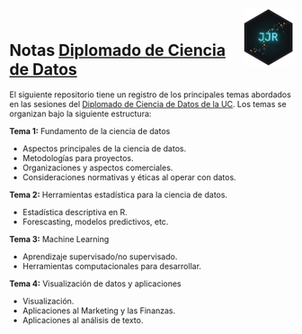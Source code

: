 <img src='image/logo.png' align="right" height="100"/>

<br>

# Notas [Diplomado de Ciencia de Datos](http://datascience.uc.cl/)

El siguiente repositorio tiene un registro de los principales temas abordados en las sesiones del [Diplomado de Ciencia de Datos de la UC](http://datascience.uc.cl/). Los temas se organizan bajo la siguiente estructura:

**Tema 1:** Fundamento de la ciencia de datos

  - Aspectos principales de la ciencia de datos.
  - Metodologías para proyectos. 
  - Organizaciones y aspectos comerciales.
  - Consideraciones normativas y éticas al operar con datos.  

**Tema 2:** Herramientas estadística para la ciencia de datos.

  - Estadística descriptiva en R.
  - Forescasting, modelos predictivos, etc.

**Tema 3:** Machine Learning

  - Aprendizaje supervisado/no supervisado.
  - Herramientas computacionales para desarrollar.

**Tema 4:** Visualización de datos y aplicaciones
  
  - Visualización. 
  - Aplicaciones al Marketing y las Finanzas.
  - Aplicaciones al análisis de texto.
  
